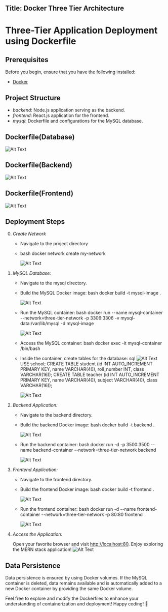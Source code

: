Title: Docker Three Tier Architecture 
---

# Three-Tier Application Deployment using Dockerfile


## Prerequisites

Before you begin, ensure that you have the following installed:

- [Docker](https://www.docker.com/get-started)
  
## Project Structure

- *backend*: Node.js application serving as the backend.
- *frontend*: React.js application for the frontend.
- *mysql*: Dockerfile and configurations for the MySQL database.

## Dockerfile(Database)
![Alt Text](https://raw.githubusercontent.com/Vshah141/Vshah141.github.io/master/images/data1.png)


## Dockerfile(Backend)
![Alt Text](https://raw.githubusercontent.com/Vshah141/Vshah141.github.io/master/images/data2.png)
## Dockerfile(Frontend)
![Alt Text](https://raw.githubusercontent.com/Vshah141/Vshah141.github.io/master/images/data3.png)
## Deployment Steps
0. *Create Network*
   - Navigate to the project directory
   - bash
     docker network create my-network
     
     ![Alt Text](https://raw.githubusercontent.com/Vshah141/Vshah141.github.io/blob/master/images/Screenshot%202024-04-23%20114825.png)
1. *MySQL Database:*

   - Navigate to the mysql directory.
   - Build the MySQL Docker image:
     bash
     docker build -t mysql-image .
     
     
     ![Alt Text](https://raw.githubusercontent.com/Vshah141/Vshah141.github.io/master/images/Screenshot%202024-04-23%20114621.png)

     
   - Run the MySQL container:
     bash
     docker run --name mysql-container --network=three-tier-network -p 3306:3306 -v mysql-data:/var/lib/mysql -d mysql-image
     
     ![Alt Text](https://raw.githubusercontent.com/Vshah141/Vshah141.github.io/master/images/Screenshot%202024-04-23%20115459.png)
   - Access the MySQL container:
     bash
     docker exec -it mysql-container /bin/bash
     
   - Inside the container, create tables for the database:
     sql
     ![Alt Text](https://raw.githubusercontent.com/dhhruuvinOnGit/dhhruuvinOnGit.github.io/master/images/6.png)
     USE school;
     CREATE TABLE student (id INT AUTO_INCREMENT PRIMARY KEY, name VARCHAR(40), roll_number INT, class VARCHAR(16));
     CREATE TABLE teacher (id INT AUTO_INCREMENT PRIMARY KEY, name VARCHAR(40), subject VARCHAR(40), class VARCHAR(16));
     
     ![Alt Text](https://raw.githubusercontent.com/dhhruuvinOnGit/dhhruuvinOnGit.github.io/master/images/6.png)
2. *Backend Application:*

   - Navigate to the backend directory.
   - Build the backend Docker image:
     bash
     docker build -t backend .
     
     ![Alt Text](https://raw.githubusercontent.com/Vshah141/Vshah141.github.io/blob/master/images/Screenshot%202024-04-23%20121831.png)
   - Run the backend container:
     bash
     docker run -d -p 3500:3500 --name backend-container --network=three-tier-network backend
     
     ![Alt Text](https://raw.githubusercontent.com/Vshah141/Vshah141.github.io/master/images/Screenshot%202024-04-23%20122114.png)
3. *Frontend Application:*

   - Navigate to the frontend directory.
   - Build the frontend Docker image:
     bash
     docker build -t frontend .
     
     ![Alt Text](https://raw.githubusercontent.com/Vshah141/Vshah141.github.io/blob/master/images/Screenshot%202024-04-23%20121831.png)
   - Run the frontend container:
     bash
     docker run -d --name frontend-container --network=three-tier-network -p 80:80 frontend
     
     ![Alt Text](https://raw.githubusercontent.com/dhhruuvinOnGit/dhhruuvinOnGit.github.io/master/images/10.png)
4. *Access the Application:*

   Open your favorite browser and visit [http://localhost:80](http://localhost:80). Enjoy exploring the MERN stack application!
   ![Alt Text](https://raw.githubusercontent.com/dhhruuvinOnGit/dhhruuvinOnGit.github.io/master/images/11.png)

    
## Data Persistence

Data persistence is ensured by using Docker volumes. If the MySQL container is deleted, data remains available and is automatically added to a new Docker container by providing the same Docker volume.

Feel free to explore and modify the Dockerfiles to enhance your understanding of containerization and deployment! Happy coding! 🚀
